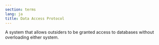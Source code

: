 ```yaml
---
section: terms
lang: ja
title: Data Access Protocol
---
```


A system that allows outsiders to be granted access to databases without overloading either system.
